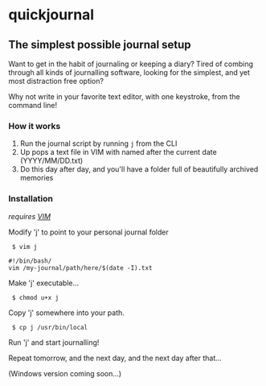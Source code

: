 # quickjournal
## The simplest possible journal setup

Want to get in the habit of journaling or keeping a diary? Tired of combing through all kinds of journalling software, looking for the simplest, and yet most distraction free option?

Why not write in your favorite text editor, with one keystroke, from the command line!

### How it works

1. Run the journal script by running <code>j</code> from the CLI
2. Up pops a text file in VIM with named after the current date (YYYY/MM/DD.txt)
3. Do this day after day, and you'll have a folder full of beautifully archived memories

### Installation

*requires [VIM](http://github.com/vim/vim)*

Modify 'j' to point to your personal journal folder

<pre><code> $ vim j
</code></pre>

<pre><code>#!/bin/bash/
vim /my-journal/path/here/$(date -I).txt
</code></pre>

Make 'j' executable...

<pre><code> $ chmod u+x j
</code></pre>

Copy 'j' somewhere into your path.

<pre><code> $ cp j /usr/bin/local 
</code></pre>

Run 'j' and start journalling!

Repeat tomorrow, and the next day, and the next day after that...

(Windows version coming soon...)
